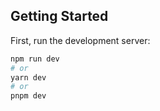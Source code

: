 ## Getting Started

First, run the development server:

```bash
npm run dev
# or
yarn dev
# or
pnpm dev